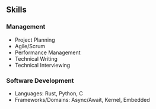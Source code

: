 ## Skills
### Management
- Project Planning
- Agile/Scrum
- Performance Management
- Technical Writing
- Technical Interviewing

### Software Development
- Languages: Rust, Python, C
- Frameworks/Domains: Async/Await, Kernel, Embedded
